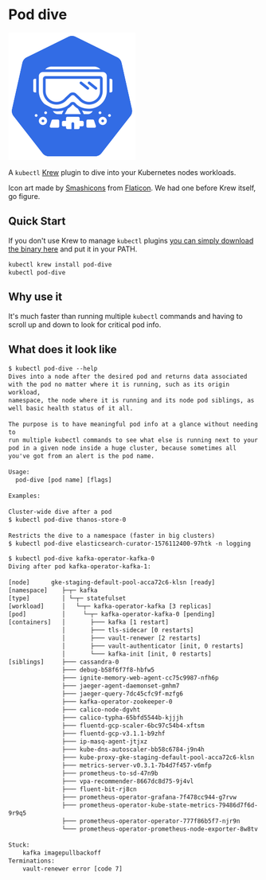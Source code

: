 # Pod dive

![dive into kubernetes nodes workloads](logo-256.png)

A `kubectl` [Krew](https://krew.dev) plugin to dive into your Kubernetes nodes workloads.

Icon art made by [Smashicons](https://www.flaticon.com/authors/smashicons) from [Flaticon](https://www.flaticon.com/). We had one before Krew itself, go figure.

## Quick Start

If you don't use Krew to manage `kubectl` plugins [you can simply download the binary here](https://github.com/caiobegotti/Pod-Dive/releases) and put it in your PATH.

```
kubectl krew install pod-dive
kubectl pod-dive
```

## Why use it

It's much faster than running multiple `kubectl` commands and having to scroll up and down to look for critical pod info.

## What does it look like

```
$ kubectl pod-dive --help
Dives into a node after the desired pod and returns data associated
with the pod no matter where it is running, such as its origin workload,
namespace, the node where it is running and its node pod siblings, as
well basic health status of it all.

The purpose is to have meaningful pod info at a glance without needing to
run multiple kubectl commands to see what else is running next to your
pod in a given node inside a huge cluster, because sometimes all
you've got from an alert is the pod name.

Usage:
  pod-dive [pod name] [flags]

Examples:

Cluster-wide dive after a pod
$ kubectl pod-dive thanos-store-0

Restricts the dive to a namespace (faster in big clusters)
$ kubectl pod-dive elasticsearch-curator-1576112400-97htk -n logging
```

```
$ kubectl pod-dive kafka-operator-kafka-0
Diving after pod kafka-operator-kafka-1:

[node]      gke-staging-default-pool-acca72c6-klsn [ready]
[namespace]    ├─┬─ kafka
[type]         │ └─┬─ statefulset
[workload]     │   └─┬─ kafka-operator-kafka [3 replicas]
[pod]          │     └─┬─ kafka-operator-kafka-0 [pending]
[containers]   │       ├─── kafka [1 restart]
               │       ├─── tls-sidecar [0 restarts]
               │       ├─── vault-renewer [2 restarts]
               │       ├─── vault-authenticator [init, 0 restarts]
               │       └─── kafka-init [init, 0 restarts]
[siblings]     ├─── cassandra-0
               ├─── debug-b58f6f7f8-hbfw5
               ├─── ignite-memory-web-agent-cc75c9987-nfh6p
               ├─── jaeger-agent-daemonset-gmhm7
               ├─── jaeger-query-7dc45cfc9f-mzfg6
               ├─── kafka-operator-zookeeper-0
               ├─── calico-node-dgvht
               ├─── calico-typha-65bfd5544b-kjjjh
               ├─── fluentd-gcp-scaler-6bc97c54b4-xftsm
               ├─── fluentd-gcp-v3.1.1-b9zhf
               ├─── ip-masq-agent-jtjxz
               ├─── kube-dns-autoscaler-bb58c6784-j9n4h
               ├─── kube-proxy-gke-staging-default-pool-acca72c6-klsn
               ├─── metrics-server-v0.3.1-7b4d7f457-v6mfp
               ├─── prometheus-to-sd-47n9b
               ├─── vpa-recommender-8667dc8d75-9j4vl
               ├─── fluent-bit-rj8cn
               ├─── prometheus-operator-grafana-7f478cc944-g7rvw
               ├─── prometheus-operator-kube-state-metrics-79486d7f6d-9r9q5
               ├─── prometheus-operator-operator-777f86b5f7-njr9n
               └─── prometheus-operator-prometheus-node-exporter-8w8tv

Stuck:
    kafka imagepullbackoff
Terminations:
    vault-renewer error [code 7]
```

